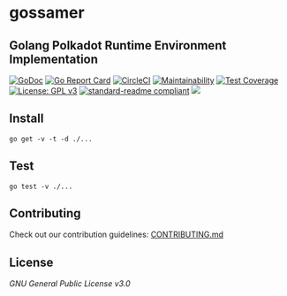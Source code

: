  # gossamer
 
 ## Golang Polkadot Runtime Environment Implementation  

[![GoDoc](https://godoc.org/github.com/ChainSafeSystems/gossamer?status.svg)](https://godoc.org/github.com/ChainSafeSystems/gossamer)
[![Go Report Card](https://goreportcard.com/badge/github.com/ChainSafeSystems/gossamer)](https://goreportcard.com/report/github.com/ChainSafeSystems/gossamer)
[![CircleCI](https://circleci.com/gh/ChainSafeSystems/gossamer.svg?style=svg)](https://circleci.com/gh/ChainSafeSystems/gossamer)
[![Maintainability](https://api.codeclimate.com/v1/badges/933c7bb58eee9aba85eb/maintainability)](https://codeclimate.com/github/ChainSafeSystems/gossamer/badges)
[![Test Coverage](https://api.codeclimate.com/v1/badges/933c7bb58eee9aba85eb/test_coverage)](https://codeclimate.com/github/ChainSafeSystems/gossamer/test_coverage)
[![License: GPL v3](https://img.shields.io/badge/License-GPLv3-blue.svg)](https://www.gnu.org/licenses/gpl-3.0)
[![standard-readme compliant](https://img.shields.io/badge/readme%20style-standard-brightgreen.svg?style=flat-square)](https://github.com/RichardLitt/standard-readme)
[![](https://img.shields.io/twitter/follow/espadrine.svg?label=Follow&style=social)](https://twitter.com/chainsafeth)


## Install

```
go get -v -t -d ./...
```

## Test
```
go test -v ./...
```

## Contributing
Check out our contribution guidelines: [CONTRIBUTING.md](CONTRIBUTING.md)  

## License
_GNU General Public License v3.0_
